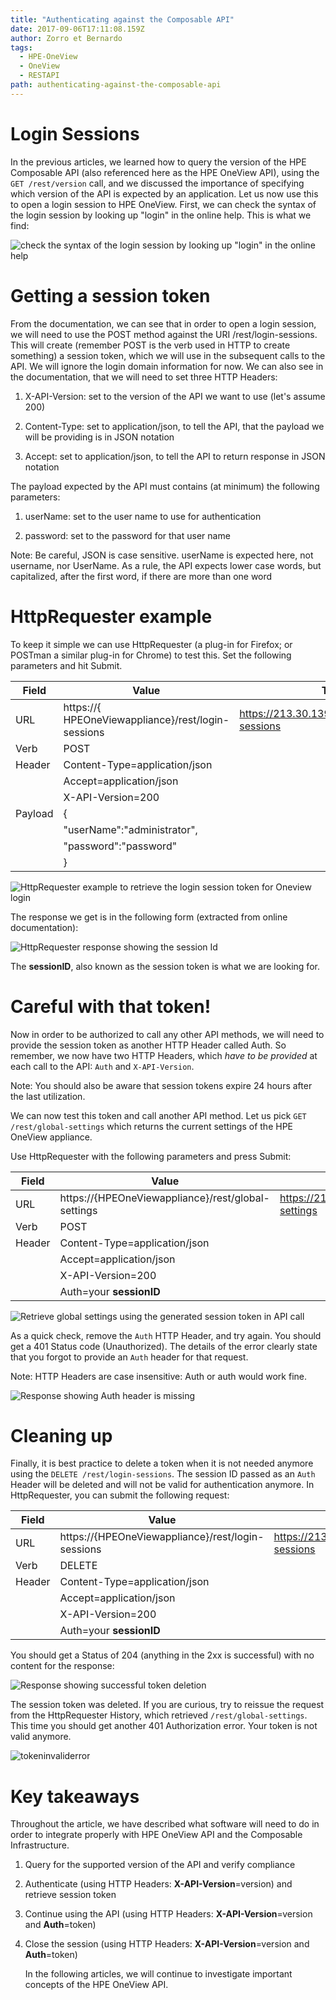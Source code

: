 ```yaml
---
title: "Authenticating against the Composable API"
date: 2017-09-06T17:11:08.159Z
author: Zorro et Bernardo
tags:
  - HPE-OneView
  - OneView
  - RESTAPI
path: authenticating-against-the-composable-api
---
```

# Login Sessions

In the previous articles, we learned how to query the version of the HPE
Composable API (also referenced here as the HPE OneView API), using the
`GET /rest/version` call, and we discussed the importance of specifying
which version of the API is expected by an application. Let us now use
this to open a login session to HPE OneView. First, we can check the
syntax of the login session by looking up "login" in the online help.
This is what we find:

![check the syntax of the login session by looking up "login" in the online help](https://hpe-developer-portal.s3.amazonaws.com/uploads/media/2017/9/loginsession-1504732180732.png)

# Getting a session token

From the documentation, we can see that in order to open a login
session, we will need to use the POST method against the URI
/rest/login-sessions. This will create (remember POST is the verb used
in HTTP to create something) a session token, which we will use in the
subsequent calls to the API. We will ignore the login domain information
for now. We can also see in the documentation, that we will need to set
three HTTP Headers:

1. X-API-Version: set to the version of the API we want to use (let's
    assume 200)

2. Content-Type: set to application/json, to tell the API, that the
    payload we will be providing is in JSON notation

3. Accept: set to application/json, to tell the API to return response
    in JSON notation

The payload expected by the API must contains (at minimum) the following
parameters:

1. userName: set to the user name to use for authentication

2. password: set to the password for that user name

Note: Be careful, JSON is case sensitive. userName is expected here, not
username, nor UserName. As a rule, the API expects lower case words, but
capitalized, after the first word, if there are more than one word

# HttpRequester example


To keep it simple we can use HttpRequester (a plug-in for Firefox; or
POSTman a similar plug-in for Chrome) to test this. Set the following
parameters and hit Submit.

| Field   | Value                         | Try it here!                                           |
|---------|-------------------------------|--------------------------------------------------------|
| URL     | https://{ HPEOneViewappliance}/rest/login-sessions  | https://213.30.139.22:37441/rest/rest/login-sessions   |
| Verb    | POST                          |                                                        |
| Header  | Content-Type=application/json | 													   |
|		  |	Accept=application/json       | 													   |	
|         | X-API-Version=200             |                                                        |
| Payload | {                             |	                         							   |
|         |  "userName":"administrator",  |                              						   |
|         |  "password":"password"    	  |														   |	
|         |  }                            |                                                        |

![HttpRequester example to retrieve the login session token for Oneview login](https://hpe-developer-portal.s3.amazonaws.com/uploads/media/2017/9/httprequester-1504732233332.png)

The response we get is in the following form (extracted from online
documentation):

![HttpRequester response showing the session Id](https://hpe-developer-portal.s3.amazonaws.com/uploads/media/2017/9/httpresponse-1504732248902.png)

The **sessionID**, also known as the session token is what we are
looking for.

# Careful with that token!

Now in order to be authorized to call any other API methods, we will
need to provide the session token as another HTTP Header called Auth. So
remember, we now have two HTTP Headers, which *have to be provided* at
each call to the API: `Auth` and `X-API-Version`.

Note: You should also be aware that session tokens expire 24 hours after
the last utilization.

We can now test this token and call another API method. Let us pick `GET
/rest/global-settings` which returns the current settings of the HPE
OneView appliance.

Use HttpRequester with the following parameters and press Submit:

| Field   | Value                         | Try it here!                                           |
|---------|-------------------------------|--------------------------------------------------------|
| URL     |https://{HPEOneViewappliance}/rest/global-settings | https://213.30.139.22:37441/rest/global-settings   |
| Verb    | POST                          |                                                        |
| Header  | Content-Type=application/json | 													   |
|		  |	Accept=application/json       | 													   |	
|         | X-API-Version=200             |                                                        |
|         | Auth=your **sessionID**		  |                                                        |

![Retrieve global settings using the generated session token in API call](https://hpe-developer-portal.s3.amazonaws.com/uploads/media/2017/9/httprequesterwithauth-1504732241236.png)

As a quick check, remove the `Auth` HTTP Header, and try again. You should
get a 401 Status code (Unauthorized). The details of the error clearly
state that you forgot to provide an `Auth` header for that request.

Note: HTTP Headers are case insensitive: Auth or auth would work fine.

![Response showing Auth header is missing](https://hpe-developer-portal.s3.amazonaws.com/uploads/media/2017/9/forgotauthheader-1504732225620.png)

# Cleaning up

Finally, it is best practice to delete a token when it is not needed
anymore using the `DELETE /rest/login-sessions`. The session ID passed as
an `Auth` Header will be deleted and will not be valid for authentication
anymore. In HttpRequester, you can submit the following request:

| Field   | Value                         | Try it here!                                           |
|---------|-------------------------------|--------------------------------------------------------|
| URL     | https://{HPEOneViewappliance}/rest/login-sessions  | https://213.30.139.22:37441/rest/login-sessions        |
| Verb    | DELETE                        |                                                        |
| Header  | Content-Type=application/json | 													   |
|		  |	Accept=application/json       | 													   |	
|         | X-API-Version=200             |                                                        |
|         | Auth=your **sessionID**       |                                                        |

You should get a Status of 204 (anything in the 2xx is successful) with
no content for the response:

![Response showing successful token deletion](https://hpe-developer-portal.s3.amazonaws.com/uploads/media/2017/9/deletelogintoken-1504732217113.png)

The session token was deleted. If you are curious, try to reissue the
request from the HttpRequester History, which retrieved
`/rest/global-settings`. This time you should get another 401
Authorization error. Your token is not valid anymore.

![tokeninvaliderror](https://hpe-developer-portal.s3.amazonaws.com/uploads/media/2017/9/tokeninvaliderror-1504732255731.png)

# Key takeaways

Throughout the article, we have described what software will need to do
in order to integrate properly with HPE OneView API and the Composable
Infrastructure.

1. Query for the supported version of the API and verify compliance

2. Authenticate (using HTTP Headers: **X-API-Version**=version) and
    retrieve session token

3. Continue using the API (using HTTP Headers:
    **X-API-Version**=version and **Auth**=token)

4. Close the session (using HTTP Headers: **X-API-Version**=version and
    **Auth**=token)

    In the following articles, we will continue to investigate important
    concepts of the HPE OneView API.